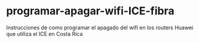 # programar-apagar-wifi-ICE-fibra
Instrucciones de como programar el apagado del wifi en los routers Huawei que utiliza el ICE en Costa Rica
